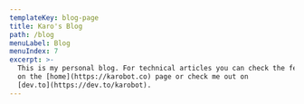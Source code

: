```yaml
---
templateKey: blog-page
title: Karo's Blog
path: /blog
menuLabel: Blog
menuIndex: 7
excerpt: >-
  This is my personal blog. For technical articles you can check the feed back
  on the [home](https://karobot.co) page or check me out on
  [dev.to](https://dev.to/karobot).
---
```

